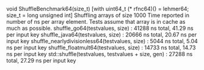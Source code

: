  void ShuffleBenchmark64(size_t) [with uint64_t (* rfnc64)() = lehmer64; size_t = long unsigned int]
Shuffling arrays of size 1000
Time reported in number of ns per array element.
Tests assume that array is in cache as much as possible.
shuffle_go64<rfnc64>(testvalues, size)                      :  41288 ns total,  41.29 ns per input key
shuffle_java64<rfnc64>(testvalues, size)                    :  20666 ns total,  20.67 ns per input key
shuffle_nearlydivisionless64<rfnc64>(testvalues, size)      :  5044 ns total,  5.04 ns per input key
shuffle_floatmult64<rfnc64>(testvalues, size)               :  14733 ns total,  14.73 ns per input key
std::shuffle(testvalues, testvalues + size, gen)            :  27288 ns total,  27.29 ns per input key

